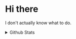 # Hi there
I don't actually know what to do.
<!--
**imsuck/imsuck** is a ✨ _special_ ✨ repository because its `README.md` (this file) appears on your GitHub profile.

Here are some ideas to get you started:

- 🔭 I’m currently working on ...
- 🌱 I’m currently learning ...
- 👯 I’m looking to collaborate on ...
- 🤔 I’m looking for help with ...
- 💬 Ask me about ...
- 📫 How to reach me: ...
- 😄 Pronouns: ...
- ⚡ Fun fact: ...
-->

<details><summary>Github Stats</summary>
  <a href="https://github.com/imsuck"><img src="https://github-readme-stats.vercel.app/api?username=imsuck&title_color=ffb7c5&text_color=87CEEB&icon_color=ffb7c5&bg_color=50,0d1216,0a0d10&hide_border=true&show_icons=true&include_all_commits=true"></a>
</details>
